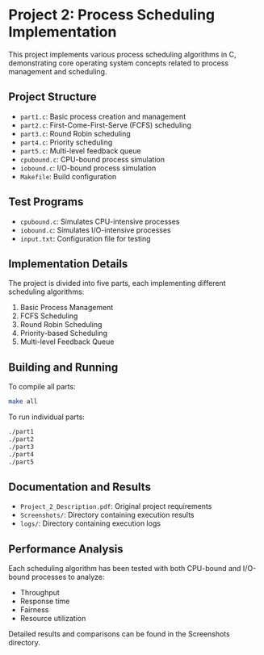 # Project 2: Process Scheduling Implementation

This project implements various process scheduling algorithms in C, demonstrating core operating system concepts related to process management and scheduling.

## Project Structure

- `part1.c`: Basic process creation and management
- `part2.c`: First-Come-First-Serve (FCFS) scheduling
- `part3.c`: Round Robin scheduling
- `part4.c`: Priority scheduling
- `part5.c`: Multi-level feedback queue
- `cpubound.c`: CPU-bound process simulation
- `iobound.c`: I/O-bound process simulation
- `Makefile`: Build configuration

## Test Programs

- `cpubound.c`: Simulates CPU-intensive processes
- `iobound.c`: Simulates I/O-intensive processes
- `input.txt`: Configuration file for testing

## Implementation Details

The project is divided into five parts, each implementing different scheduling algorithms:
1. Basic Process Management
2. FCFS Scheduling
3. Round Robin Scheduling
4. Priority-based Scheduling
5. Multi-level Feedback Queue

## Building and Running

To compile all parts:
```bash
make all
```

To run individual parts:
```bash
./part1
./part2
./part3
./part4
./part5
```

## Documentation and Results

- `Project_2_Description.pdf`: Original project requirements
- `Screenshots/`: Directory containing execution results
- `logs/`: Directory containing execution logs

## Performance Analysis

Each scheduling algorithm has been tested with both CPU-bound and I/O-bound processes to analyze:
- Throughput
- Response time
- Fairness
- Resource utilization

Detailed results and comparisons can be found in the Screenshots directory.
